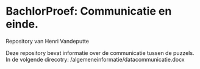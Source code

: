 # BachlorProef: Communicatie en einde.
Repository van Henri Vandeputte

Deze repository bevat informatie over de communicatie tussen de puzzels. In de volgende direcotry:
/algemeneinformatie/datacommunicatie.docx
